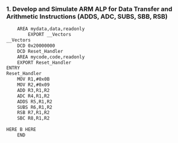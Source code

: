 ### 1. Develop and Simulate ARM ALP for Data Transfer and Arithmetic Instructions (ADDS, ADC, SUBS, SBB, RSB)



```bash
	AREA mydata,data,readonly
		EXPORT __Vectors
__Vectors
	DCD 0x20000000
	DCD Reset_Handler
	AREA mycode,code,readonly
	EXPORT Reset_Handler
ENTRY
Reset_Handler
	MOV R1,#0x0B
	MOV R2,#0x09
	ADD R3,R1,R2
	ADC R4,R1,R2
	ADDS R5,R1,R2
	SUBS R6,R1,R2 
	RSB R7,R1,R2
	SBC R8,R1,R2
	
HERE B HERE
	END
	
```
